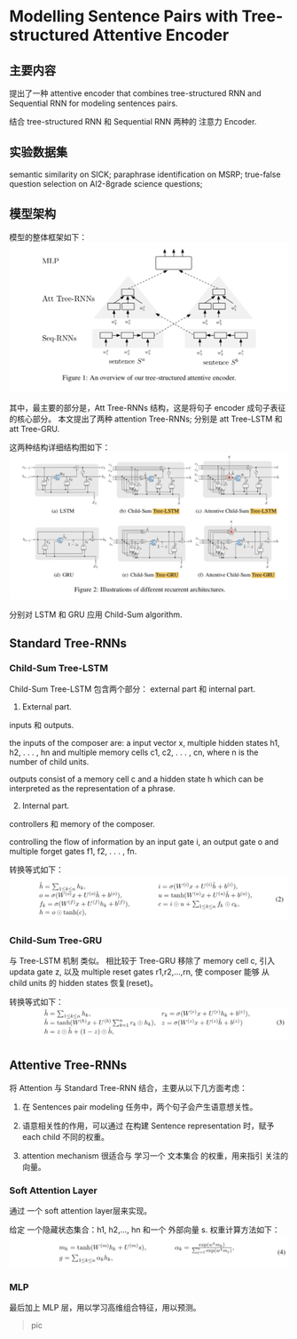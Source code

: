 # Modelling Sentence Pairs with Tree-structured Attentive Encoder

## 主要内容

提出了一种 attentive encoder that combines tree-structured RNN and Sequential RNN for modeling sentences pairs.

结合 tree-structured RNN 和 Sequential RNN 两种的 注意力 Encoder.

## 实验数据集

semantic similarity on SICK;
paraphrase identification on MSRP;
true-false question selection on AI2-8grade science questions;

## 模型架构

模型的整体框架如下：
![Model Structured][Model_Structure]

其中，最主要的部分是，Att Tree-RNNs 结构，这是将句子 encoder 成句子表征的核心部分。 本文提出了两种 attention Tree-RNNs; 分别是 att Tree-LSTM 和 att Tree-GRU.

这两种结构详细结构图如下：
![Tree RNNs Structure][Tree_RNNs_Structure]

分别对 LSTM 和 GRU 应用 Child-Sum algorithm.

## Standard Tree-RNNs

### Child-Sum Tree-LSTM

Child-Sum Tree-LSTM  包含两个部分： external part 和 internal part.
1. External part.

inputs 和 outputs. 

the inputs of the composer are: a input vector x, multiple hidden states h1, h2, . . . , hn and multiple memory cells c1, c2, . . . , cn, where n is the number of child units.

outputs consist of a memory cell c and a hidden state h which can be interpreted as the representation of a phrase.


2. Internal part.

controllers 和 memory of the composer.

controlling the flow of information by an input gate i, an output gate o and multiple forget gates f1, f2, . . . , fn.

转换等式如下：
![Child_Sum_Tree_LSTM][Child_Sum_Tree_LSTM]


### Child-Sum Tree-GRU

与 Tree-LSTM 机制 类似。 相比较于 Tree-GRU 移除了 memory cell c, 引入 updata gate z, 以及 multiple reset gates r1,r2,...,rn, 使 composer 能够 从 child units 的 hidden states 恢复(reset)。

转换等式如下：
![Tree_GRU_Structure][Tree_GRU_Structure]


## Attentive Tree-RNNs

将 Attention 与 Standard Tree-RNN 结合，主要从以下几方面考虑：
1. 在 Sentences pair modeling 任务中，两个句子会产生语意想关性。

2. 语意相关性的作用，可以通过 在构建 Sentence representation 时，赋予 each child 不同的权重。

3. attention mechanism 很适合与 学习一个 文本集合 的权重，用来指引 关注的向量。

### Soft Attention Layer
通过 一个 soft attention layer层来实现。

给定 一个隐藏状态集合：h1, h2,..., hn 和一个 外部向量 s. 权重计算方法如下：
![Soft Atte Eq][Soft_Atte_Eq]

### MLP

最后加上 MLP 层，用以学习高维组合特征，用以预测。


> pic

[Model_Structure]:05-pic/05-Tree_LSTM_Model_Structured.png
[Tree_RNNs_Structure]:05-pic/05-Tree_LSTM_Tree_RNNs_Structure.png
[Child_Sum_Tree_LSTM]:05-pic/05-Tree_LSTM_Child_Sum_Tree_LSTM.png
[Tree_GRU_Structure]:05-pic/05-Tree_LSTM_Tree_GRU_Structure.png
[Soft_Atte_Eq]:05-pic/05-Tree_LSTM_Soft_Atte_Eq.png


